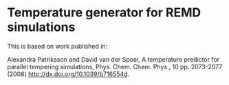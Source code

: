 # Temperature generator for REMD simulations

This is based on work published in:

Alexandra Patriksson and David van der Spoel, A temperature predictor for parallel tempering simulations, Phys. Chem. Chem. Phys., 10 pp. 2073-2077 (2008) http://dx.doi.org/10.1039/b716554d. 
